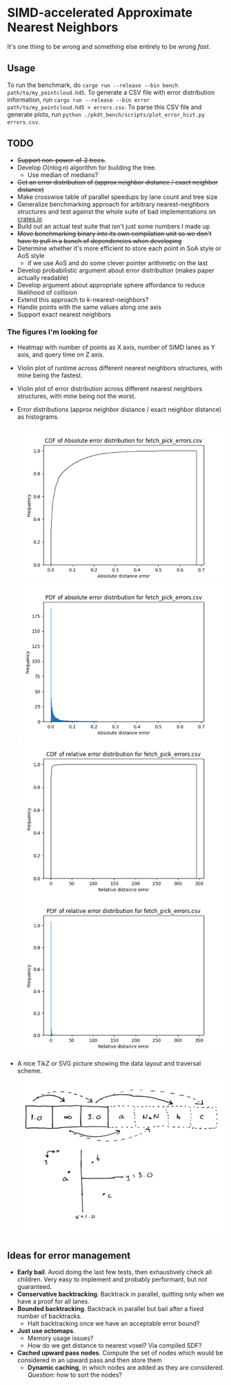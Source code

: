 # SIMD-accelerated Approximate Nearest Neighbors

It's one thing to be wrong and something else entirely to be wrong _fast_.

## Usage

To run the benchmark, do `cargo run --release --bin bench path/to/my_pointcloud.hd5`.
To generate a CSV file with error distribution information, run
`cargo run --release --bin error path/to/my_pointcloud.hd5 > errors.csv`.
To parse this CSV file and generate plots, run
`python ./pkdt_bench/scripts/plot_error_hist.py errors.csv`.

## TODO

- ~~Support non-power-of-2 trees.~~
- Develop $O(n \log n)$ algorithm for building the tree.
  - Use median of medians?
- ~~Get an error distribution of (approx neighbor distance / exact neighbor distance)~~
- Make crosswise table of parallel speedups by lane count and tree size
- Generalize benchmarking approach for arbitrary nearest-neighbors structures and test against the
  whole suite of bad implementations on [crates.io](crates.io)
- Build out an actual test suite that isn't just some numbers I made up
- ~~Move benchmarking binary into its own compilation unit so we don't have to pull in a bunch of
  dependencies when developing~~
- Determine whether it's more efficient to store each point in SoA style or AoS style
  - if we use AoS and do some clever pointer arithmetic on the last
- Develop probabilistic argument about error distribution (makes paper actually readable)
- Develop argument about appropriate sphere affordance to reduce likelihood of collision
- Extend this approach to $k$-nearest-neighbors?
- Handle points with the same values along one axis
- Support exact nearest neighbors

### The figures I'm looking for

- Heatmap with number of points as X axis, number of SIMD lanes as Y axis, and query time on Z axis.
- Violin plot of runtime across different nearest neighbors structures, with mine being the fastest.
- Violin plot of error distribution across different nearest neighbors structures, with mine being
  not the worst.
- Error distributions (approx neighbor distance / exact neighbor distance) as histograms.

  ![](figures/abs_error_cdf.png)
  ![](figures/abs_error_pdf.png)
  ![](figures/rel_error_cdf.png)
  ![](figures/rel_error_pdf.png)
- A nice TikZ or SVG picture showing the data layout and traversal scheme.

  ![image explaining how this thing works](figures/explanation.jpg)

## Ideas for error management

- **Early bail**. Avoid doing the last few tests, then exhaustively check all children.
  Very easy to implement and probably performant, but not guaranteed.
- **Conservative backtracking**. Backtrack in parallel, quitting only when we have a proof for all
  lanes.
- **Bounded backtracking**. Backtrack in parallel but bail after a fixed number of backtracks.
  - Halt backtracking once we have an acceptable error bound?
- **Just use octomaps**.
  - Memory usage issues?
  - How do we get distance to nearest voxel? Via compiled SDF?
- **Cached upward pass nodes**. Compute the set of nodes which would be considered in an upward pass
  and then store them
  - **Dynamic caching**, in which nodes are added as they are considered. _Question_: how to sort
    the nodes?
